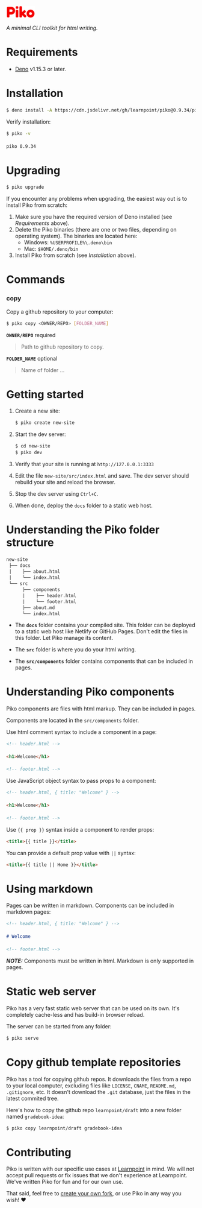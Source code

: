 <img src="piko.svg" height="32px">

_A minimal CLI toolkit for html writing._


# Requirements

- [Deno](https://deno.land/manual/getting_started/installation) v1.15.3 or later.


# Installation

```bash
$ deno install -A https://cdn.jsdelivr.net/gh/learnpoint/piko@0.9.34/piko.js
```

Verify installation:

```bash
$ piko -v

piko 0.9.34
```


# Upgrading

```bash
$ piko upgrade
```

If you encounter any problems when upgrading, the easiest way out is to install Piko from scratch:

1. Make sure you have the required version of Deno installed (see _Requirements_ above).
2. Delete the Piko binaries (there are one or two files, depending on operating system). The binaries are located here:
    - Windows: ```%USERPROFILE%\.deno\bin```
    - Mac: ```$HOME/.deno/bin```
3. Install Piko from scratch (see _Installation_ above).


# Commands

### copy

Copy a github repository to your computer:
```bash
$ piko copy <OWNER/REPO> [FOLDER_NAME]
```

**```OWNER/REPO```** required

> Path to github repository to copy.

**```FOLDER_NAME```** optional

> Name of folder ...


# Getting started

1. Create a new site:

    ```bash
    $ piko create new-site
    ```
2. Start the dev server:

    ```bash
    $ cd new-site
    $ piko dev
    ```

3. Verify that your site is running at ```http://127.0.0.1:3333```

4. Edit the file ```new-site/src/index.html``` and save. The dev server should rebuild your site and reload the browser.

5. Stop the dev server using ```Ctrl+C```.

6. When done, deploy the ```docs``` folder to a static web host.

# Understanding the Piko folder structure

```
new-site
 ├── docs
 |    ├── about.html
 |    └── index.html
 └── src
      ├── components
      |    ├── header.html
      |    └── footer.html
      ├── about.md
      └── index.html
```

- The **```docs```** folder contains your compiled site. This folder can be deployed to a static web host like Netlify or GitHub Pages. Don't edit the files in this folder. Let Piko manage its content.

- The **```src```** folder is where you do your html writing.

- The **```src/components```** folder contains components that can be included in pages.

# Understanding Piko components

Piko components are files with html markup. They can be included in pages.

Components are located in the ```src/components``` folder.

Use html comment syntax to include a component in a page:

```html
<!-- header.html -->

<h1>Welcome</h1>

<!-- footer.html -->
```

Use JavaScript object syntax to pass props to a component:

```html
<!-- header.html, { title: "Welcome" } -->

<h1>Welcome</h1>

<!-- footer.html -->
```

Use ```{{ prop }}``` syntax inside a component to render props:

```html
<title>{{ title }}</title>
```

You can provide a default prop value with ```||``` syntax:

```html
<title>{{ title || Home }}</title>
```


# Using markdown

Pages can be written in markdown. Components can be included in markdown pages:

```md
<!-- header.html, { title: "Welcome" } -->

# Welcome

<!-- footer.html -->
```

***NOTE:*** Components must be written in html. Markdown is only supported in pages.


# Static web server

Piko has a very fast static web server that can be used on its own. It's completely cache-less and has build-in browser reload.

The server can be started from any folder:

```bash
$ piko serve
```


# Copy github template repositories

Piko has a tool for copying github repos. It downloads the files from a repo to your local computer, excluding files like ```LICENSE```, ```CNAME```, ```README.md```, ```.gitignore```, etc. It doesn't download the ```.git``` database, just the files in the latest commited tree.

Here's how to copy the github repo ```learnpoint/draft``` into a new folder named ```gradebook-idea```:

```bash
$ piko copy learnpoint/draft gradebook-idea
```


# Contributing

Piko is written with our specific use cases at [Learnpoint](https://github.com/learnpoint) in mind. We will not accept pull requests or fix issues that we don't experience at Learnpoint. We've written Piko for fun and for our own use.

That said, feel free to [create your own fork](https://docs.github.com/en/free-pro-team@latest/github/getting-started-with-github/fork-a-repo), or use Piko in any way you wish! ❤️
